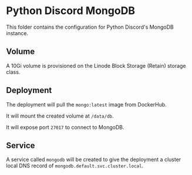 # Python Discord MongoDB
This folder contains the configuration for Python Discord's MongoDB instance.

## Volume
A 10Gi volume is provisioned on the Linode Block Storage (Retain) storage class.

## Deployment
The deployment will pull the `mongo:latest` image from DockerHub.

It will mount the created volume at `/data/db`.

It will expose port `27017` to connect to MongoDB.

## Service
A service called `mongodb` will be created to give the deployment a cluster local DNS record of `mongodb.default.svc.cluster.local`.
